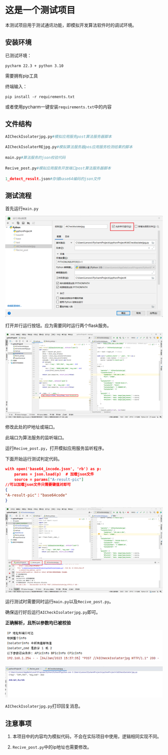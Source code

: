 # **这是一个测试项目**

本测试项目用于测试通讯功能，即模拟开发算法软件时的调试环境。

## 安装环境

已测试环境：

`pycharm 22.3 + python 3.10`

需要拥有pip工具

终端输入：

`pip install -r requirements.txt`

或者使用pycharm一键安装`requirements.txt`中的内容

## 文件结构



```python
AICheckIsolaterjpg.py#模拟应用服务post算法服务器脚本

AICheckIsolaterREjpg.py#模拟算法服务器pos应用服务检测结果的脚本

main.py#算法服务的json校验代码

Recive_post.py#模拟应用服务开放端口post算法服务器脚本

1_detect_result.json#存储base64编码的json文件
```

## 测试流程

首先运行`main.py`

![image-20230104152455635](./assets/image-20230104152455635.png)

打开并行运行按钮。应为需要同时运行两个flask服务。

![image-20230104152102745](./assets/image-20230104152102745.png)

修改此处的IP地址或端口。

此端口为算法服务的监听端口。

运行`Recive_post.py`，打开模拟应用服务监听程序。

下面开始运行测试判定代码。

```json
with open('base64_incode.json', 'rb') as p:
    params = json.load(p)  # 加载json文件
    source = params["A-result-pic"]
//可以加载json文件只需要键值对即可
{
"A-result-pic"："base64code"
}

```

![image-20230104153810707](./assets/image-20230104153810707.png)

运行测试时需要同时运行`main.py`以及`Recive_post.py`。

确保运行好后运行`AICheckIsolaterjpg.py`即可。

**正确解析，且所以参数均已被校验**

![image-20230104154207835](./assets/image-20230104154207835.png)

![image-20230104154247684](./assets/image-20230104154247684.png)

`AICheckIsolaterjpg.py`打印回复消息。

## 注意事项

1. 本项目中的内容均为模拟代码，不会在实际项目中使用，逻辑相同实现不同。

2. `Recive_post.py`中的ip地址也需要修改。

   



